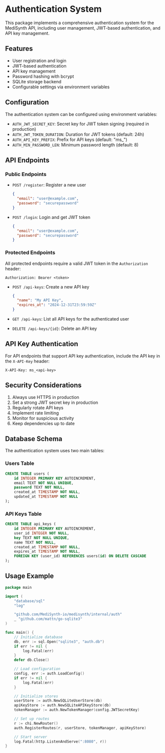 # Authentication System

This package implements a comprehensive authentication system for the MediSynth API, including user management, JWT-based authentication, and API key management.

## Features

- User registration and login
- JWT-based authentication
- API key management
- Password hashing with bcrypt
- SQLite storage backend
- Configurable settings via environment variables

## Configuration

The authentication system can be configured using environment variables:

- `AUTH_JWT_SECRET_KEY`: Secret key for JWT token signing (required in production)
- `AUTH_JWT_TOKEN_DURATION`: Duration for JWT tokens (default: 24h)
- `AUTH_API_KEY_PREFIX`: Prefix for API keys (default: "ms_")
- `AUTH_MIN_PASSWORD_LEN`: Minimum password length (default: 8)

## API Endpoints

### Public Endpoints

- `POST /register`: Register a new user
  ```json
  {
    "email": "user@example.com",
    "password": "securepassword"
  }
  ```

- `POST /login`: Login and get JWT token
  ```json
  {
    "email": "user@example.com",
    "password": "securepassword"
  }
  ```

### Protected Endpoints

All protected endpoints require a valid JWT token in the `Authorization` header:
```
Authorization: Bearer <token>
```

- `POST /api-keys`: Create a new API key
  ```json
  {
    "name": "My API Key",
    "expires_at": "2024-12-31T23:59:59Z"
  }
  ```

- `GET /api-keys`: List all API keys for the authenticated user

- `DELETE /api-keys/{id}`: Delete an API key

## API Key Authentication

For API endpoints that support API key authentication, include the API key in the `X-API-Key` header:
```
X-API-Key: ms_<api-key>
```

## Security Considerations

1. Always use HTTPS in production
2. Set a strong JWT secret key in production
3. Regularly rotate API keys
4. Implement rate limiting
5. Monitor for suspicious activity
6. Keep dependencies up to date

## Database Schema

The authentication system uses two main tables:

### Users Table
```sql
CREATE TABLE users (
    id INTEGER PRIMARY KEY AUTOINCREMENT,
    email TEXT NOT NULL UNIQUE,
    password TEXT NOT NULL,
    created_at TIMESTAMP NOT NULL,
    updated_at TIMESTAMP NOT NULL
);
```

### API Keys Table
```sql
CREATE TABLE api_keys (
    id INTEGER PRIMARY KEY AUTOINCREMENT,
    user_id INTEGER NOT NULL,
    key TEXT NOT NULL UNIQUE,
    name TEXT NOT NULL,
    created_at TIMESTAMP NOT NULL,
    expires_at TIMESTAMP NOT NULL,
    FOREIGN KEY (user_id) REFERENCES users(id) ON DELETE CASCADE
);
```

## Usage Example

```go
package main

import (
    "database/sql"
    "log"

    "github.com/MediSynth-io/medisynth/internal/auth"
    _ "github.com/mattn/go-sqlite3"
)

func main() {
    // Initialize database
    db, err := sql.Open("sqlite3", "auth.db")
    if err != nil {
        log.Fatal(err)
    }
    defer db.Close()

    // Load configuration
    config, err := auth.LoadConfig()
    if err != nil {
        log.Fatal(err)
    }

    // Initialize stores
    userStore := auth.NewSQLiteUserStore(db)
    apiKeyStore := auth.NewSQLiteAPIKeyStore(db)
    tokenManager := auth.NewTokenManager(config.JWTSecretKey)

    // Set up routes
    r := chi.NewRouter()
    auth.RegisterRoutes(r, userStore, tokenManager, apiKeyStore)

    // Start server
    log.Fatal(http.ListenAndServe(":8080", r))
} 